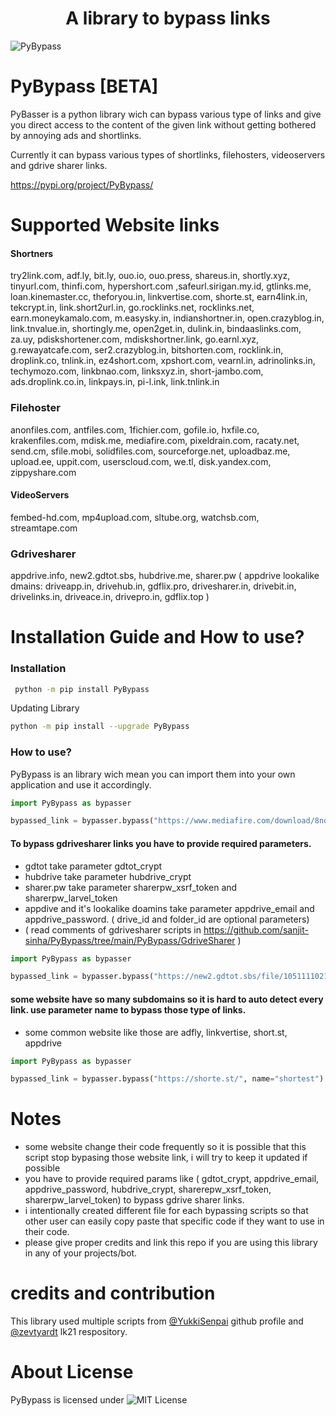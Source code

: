 <div align="center">
<h1>A library to bypass links</h1>
</div>

![PyBypass](https://telegra.ph/file/bfa59154e186c0ef3f3cf.jpg)


# PyBypass [BETA]

PyBasser is a python library wich can bypass various type of links and give you direct access to the content of the given link without getting bothered by annoying ads and shortlinks.

Currently it can bypass various types of shortlinks, filehosters, videoservers and gdrive sharer links.

https://pypi.org/project/PyBypass/


# Supported Website links

#### Shortners

try2link.com, adf.ly, bit.ly, ouo.io, ouo.press, shareus.in, shortly.xyz, tinyurl.com, thinfi.com, hypershort.com ,safeurl.sirigan.my.id, gtlinks.me, loan.kinemaster.cc, theforyou.in, linkvertise.com, shorte.st, earn4link.in, tekcrypt.in, link.short2url.in, go.rocklinks.net, rocklinks.net, earn.moneykamalo.com, m.easysky.in, indianshortner.in, open.crazyblog.in, link.tnvalue.in, shortingly.me, open2get.in, dulink.in, bindaaslinks.com, za.uy, pdiskshortener.com, mdiskshortner.link, go.earnl.xyz, g.rewayatcafe.com, ser2.crazyblog.in, bitshorten.com, rocklink.in, droplink.co, tnlink.in, ez4short.com, xpshort.com, vearnl.in, adrinolinks.in, techymozo.com, linkbnao.com, linksxyz.in, short-jambo.com, ads.droplink.co.in, linkpays.in, pi-l.ink, link.tnlink.in

### Filehoster

anonfiles.com, antfiles.com, 1fichier.com, gofile.io, hxfile.co, krakenfiles.com, mdisk.me, mediafire.com, pixeldrain.com, racaty.net, send.cm, sfile.mobi, solidfiles.com, sourceforge.net, uploadbaz.me, upload.ee, uppit.com, userscloud.com, we.tl, disk.yandex.com, zippyshare.com


#### VideoServers
fembed-hd.com, mp4upload.com, sltube.org, watchsb.com, streamtape.com

### Gdrivesharer

appdrive.info, new2.gdtot.sbs, hubdrive.me, sharer.pw
( appdrive lookalike dmains: driveapp.in, drivehub.in, gdflix.pro, drivesharer.in, drivebit.in, drivelinks.in, driveace.in, drivepro.in, gdflix.top )

# Installation Guide and How to use?

### Installation
```bash
 python -m pip install PyBypass
```
Updating Library 
```bash
python -m pip install --upgrade PyBypass
```

### How to use?
PyBypass is an library wich mean you can import them into your own application and use it accordingly.

```python
import PyBypass as bypasser

bypassed_link = bypasser.bypass("https://www.mediafire.com/download/8nqmnblivkv6tk2")
```

#### To bypass gdrivesharer links you have to provide required parameters.
- gdtot take parameter gdtot_crypt
- hubdrive take parameter hubdrive_crypt
- sharer.pw take parameter sharerpw_xsrf_token and sharerpw_larvel_token
- appdive and it's lookalike doamins take parameter appdrive_email and appdrive_password. ( drive_id and folder_id are optional parameters)
- ( read comments of gdrivesharer scripts in https://github.com/sanjit-sinha/PyBypass/tree/main/PyBypass/GdriveSharer )

```python
import PyBypass as bypasser

bypassed_link = bypasser.bypass("https://new2.gdtot.sbs/file/105111102182", gdtot_crypt="b0lDek5LSCt6ZjVRR2EwZnY4T1EvVndqeDRtbCtTWmMwcGNuKy8wYWpDaz0%3D")
```
#### some website have so many subdomains so it is hard to auto detect every link. use parameter name to bypass those type of links.
- some common website like those are adfly, linkvertise, short.st, appdrive 

```python
import PyBypass as bypasser

bypassed_link = bypasser.bypass("https://shorte.st/", name="shortest")
```



# Notes

- some website change their code frequently so it is possible that this script stop bypasing those website link, i will try to keep it updated if possible
- you have to provide required params like  ( gdtot_crypt, appdrive_email, appdrive_password, hubdrive_crypt, sharerepw_xsrf_token, sharerpw_larvel_token) to bypass gdrive sharer links. 
- i intentionally created different file for each bypassing scripts so that other user can easily copy paste that specific code if they want to use in their code.
- please give proper credits and link this repo if you are using this library in any of your projects/bot.


# credits and contribution

This library used multiple scripts from  [@YukkiSenpai](https://github.com/xcscxr) github profile and [@zevtyardt](https://github.com/zevtyardt/lk21) lk21 respository.

# About License
PyBypass is licensed under ![MIT License](https://img.shields.io/badge/License-MIT-green.svg)
